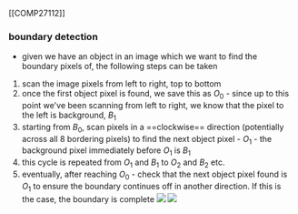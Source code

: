 [[COMP27112]]

### boundary detection
- given we have an object in an image which we want to find the boundary pixels of, the following steps can be taken
1. scan the image pixels from left to right, top to bottom
2. once the first object pixel is found, we save this as $O_0$ - since up to this point we've been scanning from left to right, we know that the pixel to the left is background, $B_1$
3. starting from $B_0$, scan pixels in a ==clockwise== direction (potentially across all 8 bordering pixels) to find the next object pixel - $O_1$ - the background pixel immediately before $O_1$ is $B_1$
4. this cycle is repeated from $O_1$ and $B_1$ to $O_2$ and $B_2$ etc. 
5. eventually, after reaching $O_0$ - check that the next object pixel found is $O_1$ to ensure the boundary continues off in another direction. If this is the case, the boundary is complete
![](https://i.imgur.com/cynqn9u.png)
![](https://i.imgur.com/7w0y26D.png)
